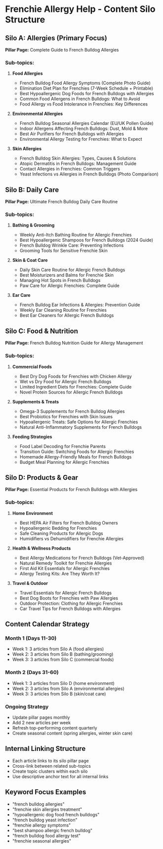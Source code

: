 # Frenchie Allergy Help - Content Silo Structure

## Silo A: Allergies (Primary Focus)
**Pillar Page:** Complete Guide to French Bulldog Allergies

### Sub-topics:
1. **Food Allergies**
   - French Bulldog Food Allergy Symptoms (Complete Photo Guide)
   - Elimination Diet Plan for Frenchies (7-Week Schedule + Printable)
   - Best Hypoallergenic Dog Foods for French Bulldogs with Allergies
   - Common Food Allergens in French Bulldogs: What to Avoid
   - Food Allergy vs Food Intolerance in Frenchies: Key Differences

2. **Environmental Allergies**
   - French Bulldog Seasonal Allergies Calendar (EU/UK Pollen Guide)
   - Indoor Allergens Affecting French Bulldogs: Dust, Mold & More
   - Best Air Purifiers for French Bulldogs with Allergies
   - Environmental Allergy Testing for Frenchies: What to Expect

3. **Skin Allergies**
   - French Bulldog Skin Allergies: Types, Causes & Solutions
   - Atopic Dermatitis in French Bulldogs: Management Guide
   - Contact Allergies in Frenchies: Common Triggers
   - Yeast Infections vs Allergies in French Bulldogs (Photo Comparison)

## Silo B: Daily Care
**Pillar Page:** Ultimate French Bulldog Daily Care Routine

### Sub-topics:
1. **Bathing & Grooming**
   - Weekly Anti-Itch Bathing Routine for Allergic Frenchies
   - Best Hypoallergenic Shampoos for French Bulldogs (2024 Guide)
   - French Bulldog Wrinkle Care: Preventing Infections
   - Grooming Tools for Sensitive Frenchie Skin

2. **Skin & Coat Care**
   - Daily Skin Care Routine for Allergic French Bulldogs
   - Best Moisturizers and Balms for Frenchie Skin
   - Managing Hot Spots in French Bulldogs
   - Paw Care for Allergic Frenchies: Complete Guide

3. **Ear Care**
   - French Bulldog Ear Infections & Allergies: Prevention Guide
   - Weekly Ear Cleaning Routine for Frenchies
   - Best Ear Cleaners for Allergic French Bulldogs

## Silo C: Food & Nutrition
**Pillar Page:** French Bulldog Nutrition Guide for Allergy Management

### Sub-topics:
1. **Commercial Foods**
   - Best Dry Dog Foods for Frenchies with Chicken Allergy
   - Wet vs Dry Food for Allergic French Bulldogs
   - Limited Ingredient Diets for Frenchies: Complete Guide
   - Novel Protein Sources for Allergic French Bulldogs

2. **Supplements & Treats**
   - Omega-3 Supplements for French Bulldog Allergies
   - Best Probiotics for Frenchies with Skin Issues
   - Hypoallergenic Treats: Safe Options for Allergic Frenchies
   - Natural Anti-Inflammatory Supplements for French Bulldogs

3. **Feeding Strategies**
   - Food Label Decoding for Frenchie Parents
   - Transition Guide: Switching Foods for Allergic Frenchies
   - Homemade Allergy-Friendly Meals for French Bulldogs
   - Budget Meal Planning for Allergic Frenchies

## Silo D: Products & Gear
**Pillar Page:** Essential Products for French Bulldogs with Allergies

### Sub-topics:
1. **Home Environment**
   - Best HEPA Air Filters for French Bulldog Owners
   - Hypoallergenic Bedding for Frenchies
   - Safe Cleaning Products for Allergic Dogs
   - Humidifiers vs Dehumidifiers for Frenchie Allergies

2. **Health & Wellness Products**
   - Best Allergy Medications for French Bulldogs (Vet-Approved)
   - Natural Remedy Toolkit for Frenchie Allergies
   - First Aid Kit Essentials for Allergic Frenchies
   - Allergy Testing Kits: Are They Worth It?

3. **Travel & Outdoor**
   - Travel Essentials for Allergic French Bulldogs
   - Best Dog Boots for Frenchies with Paw Allergies
   - Outdoor Protection: Clothing for Allergic Frenchies
   - Car Travel Tips for French Bulldogs with Allergies

## Content Calendar Strategy

### Month 1 (Days 11-30)
- Week 1: 3 articles from Silo A (food allergies)
- Week 2: 3 articles from Silo B (bathing/grooming)
- Week 3: 3 articles from Silo C (commercial foods)

### Month 2 (Days 31-60)
- Week 1: 3 articles from Silo D (home environment)
- Week 2: 3 articles from Silo A (environmental allergies)
- Week 3: 3 articles from Silo B (skin/coat care)

### Ongoing Strategy
- Update pillar pages monthly
- Add 2 new articles per week
- Refresh top-performing content quarterly
- Create seasonal content (spring allergies, winter skin care)

## Internal Linking Structure
- Each article links to its silo pillar page
- Cross-link between related sub-topics
- Create topic clusters within each silo
- Use descriptive anchor text for all internal links

## Keyword Focus Examples
- "french bulldog allergies"
- "frenchie skin allergies treatment"
- "hypoallergenic dog food french bulldogs"
- "french bulldog yeast infection"
- "frenchie allergy symptoms"
- "best shampoo allergic french bulldog"
- "french bulldog food allergy test"
- "frenchie seasonal allergies"
